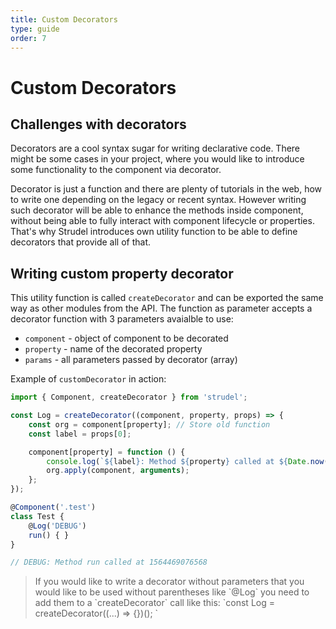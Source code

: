 ```yaml
---
title: Custom Decorators
type: guide
order: 7
---
```


# Custom Decorators

## Challenges with decorators
Decorators are a cool syntax sugar for writing declarative code. There might be some cases in your project, where you would like to introduce some functionality to the component via decorator.

Decorator is just a function and there are plenty of tutorials in the web, how to write one depending on the legacy or recent syntax. However writing such decorator will be able to enhance the methods inside component, without being able to fully interact with component lifecycle or properties. That's why Strudel introduces own utility function to be able to define decorators that provide all of that.

## Writing custom property decorator

This utility function is called `createDecorator` and can be exported the same way as other modules from the API. The function as parameter accepts a decorator function with 3 parameters avaialble to use:
* `component` - object of component to be decorated
* `property` - name of the decorated property
* `params` - all parameters passed by decorator (array)

Example of `customDecorator` in action:
```js
import { Component, createDecorator } from 'strudel';

const Log = createDecorator((component, property, props) => {
    const org = component[property]; // Store old function
    const label = props[0];

    component[property] = function () {
        console.log(`${label}: Method ${property} called at ${Date.now()}`);
        org.apply(component, arguments);
    };
});

@Component('.test')
class Test {
    @Log('DEBUG')
    run() { }
}

// DEBUG: Method run called at 1564469076568
```

<blockquote class="alert">If you would like to write a decorator without parameters that you would like to be used without parentheses like `@Log` you need to add them to a `createDecorator` call like this: `const Log = createDecorator((...) => {})();
`</blockquote>
